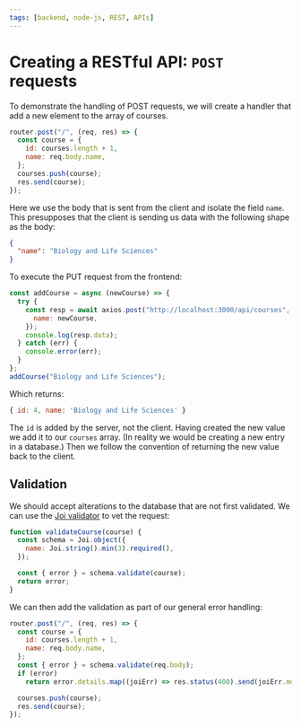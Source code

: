 ```yaml
---
tags: [backend, node-js, REST, APIs]
---
```


# Creating a RESTful API: `POST` requests

To demonstrate the handling of POST requests, we will create a handler that add
a new element to the array of courses.

```js
router.post("/", (req, res) => {
  const course = {
    id: courses.length + 1,
    name: req.body.name,
  };
  courses.push(course);
  res.send(course);
});
```

Here we use the body that is sent from the client and isolate the field `name`.
This presupposes that the client is sending us data with the following shape as
the body:

```json
{
  "name": "Biology and Life Sciences"
}
```

To execute the PUT request from the frontend:

```js
const addCourse = async (newCourse) => {
  try {
    const resp = await axios.post("http://localhost:3000/api/courses", {
      name: newCourse,
    });
    console.log(resp.data);
  } catch (err) {
    console.error(err);
  }
};
addCourse("Biology and Life Sciences");
```

Which returns:

```js
{ id: 4, name: 'Biology and Life Sciences' }
```

The `id` is added by the server, not the client. Having created the new value we
add it to our `courses` array. (In reality we would be creating a new entry in a
database.) Then we follow the convention of returning the new value back to the
client.

## Validation

We should accept alterations to the database that are not first validated. We
can use the
[Joi validator](Validation.md) to vet
the request:

```js
function validateCourse(course) {
  const schema = Joi.object({
    name: Joi.string().min(3).required(),
  });

  const { error } = schema.validate(course);
  return error;
}
```

We can then add the validation as part of our general error handling:

```js
router.post("/", (req, res) => {
  const course = {
    id: courses.length + 1,
    name: req.body.name,
  };
  const { error } = schema.validate(req.body);
  if (error)
    return error.details.map((joiErr) => res.status(400).send(joiErr.message));

  courses.push(course);
  res.send(course);
});
```
